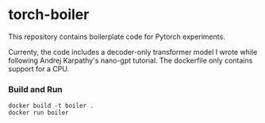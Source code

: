 # torch-boiler
This repository contains boilerplate code for Pytorch experiments.

Currenty, the code includes a decoder-only transformer model I wrote while following Andrej Karpathy's nano-gpt tutorial. The dockerfile only contains support for a CPU.

### Build and Run
``` 
docker build -t boiler .
docker run boiler
```

